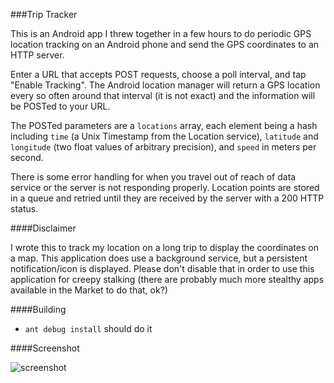 ###Trip Tracker

This is an Android app I threw together in a few hours to do periodic GPS location tracking on an Android phone and send the GPS coordinates to an HTTP server.

Enter a URL that accepts POST requests, choose a poll interval, and tap "Enable Tracking".  The Android location manager will return a GPS location every so often around that interval (it is not exact) and the information will be POSTed to your URL.

The POSTed parameters are a `locations` array, each element being a hash including `time` (a Unix Timestamp from the Location service), `latitude` and `longitude` (two float values of arbitrary precision), and `speed` in meters per second.

There is some error handling for when you travel out of reach of data service or the server is not responding properly.  Location points are stored in a queue and retried until they are received by the server with a 200 HTTP status.

####Disclaimer

I wrote this to track my location on a long trip to display the coordinates on a map.  This application does use a background service, but a persistent notification/icon is displayed.  Please don't disable that in order to use this application for creepy stalking (there are probably much more stealthy apps available in the Market to do that, ok?)

####Building

- `ant debug install` should do it

####Screenshot

![screenshot](https://raw.github.com/jcs/triptracker/master/screenshot.png)
